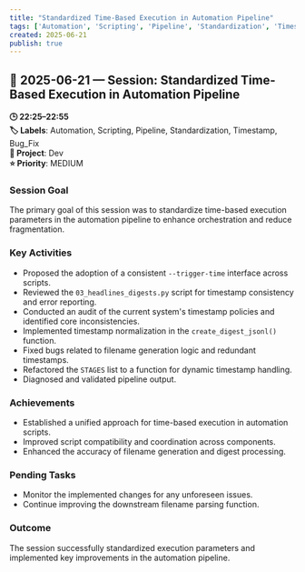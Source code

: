 ```yaml
---
title: "Standardized Time-Based Execution in Automation Pipeline"
tags: ['Automation', 'Scripting', 'Pipeline', 'Standardization', 'Timestamp', 'Bug_Fix']
created: 2025-06-21
publish: true
---
```


## 📅 2025-06-21 — Session: Standardized Time-Based Execution in Automation Pipeline

**🕒 22:25–22:55**  
**🏷️ Labels**: Automation, Scripting, Pipeline, Standardization, Timestamp, Bug_Fix  
**📂 Project**: Dev  
**⭐ Priority**: MEDIUM  


### Session Goal
The primary goal of this session was to standardize time-based execution parameters in the automation pipeline to enhance orchestration and reduce fragmentation.

### Key Activities
- Proposed the adoption of a consistent `--trigger-time` interface across scripts.
- Reviewed the `03_headlines_digests.py` script for timestamp consistency and error reporting.
- Conducted an audit of the current system's timestamp policies and identified core inconsistencies.
- Implemented timestamp normalization in the `create_digest_jsonl()` function.
- Fixed bugs related to filename generation logic and redundant timestamps.
- Refactored the `STAGES` list to a function for dynamic timestamp handling.
- Diagnosed and validated pipeline output.

### Achievements
- Established a unified approach for time-based execution in automation scripts.
- Improved script compatibility and coordination across components.
- Enhanced the accuracy of filename generation and digest processing.

### Pending Tasks
- Monitor the implemented changes for any unforeseen issues.
- Continue improving the downstream filename parsing function.

### Outcome
The session successfully standardized execution parameters and implemented key improvements in the automation pipeline.

